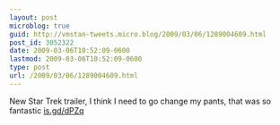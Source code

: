 ```yaml
---
layout: post
microblog: true
guid: http://vmstan-tweets.micro.blog/2009/03/06/1289004609.html
post_id: 3052322
date: 2009-03-06T10:52:09-0600
lastmod: 2009-03-06T10:52:09-0600
type: post
url: /2009/03/06/1289004609.html
---
```

New Star Trek trailer, I think I need to go change my pants, that was so fantastic [is.gd/dPZq](http://is.gd/dPZq)

